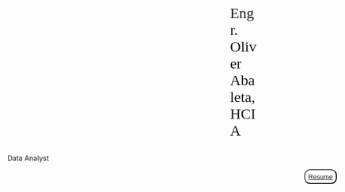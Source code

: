 <style>
  .my-name {
    font-size: 30px;
    font-family: Algerian;
    margin-left: 450px;
  }
  
  .resume {
    background-color: white;
    color: black;
    height: 30px;
    border-radius: 12px;
    cursor: pointer;
    margin-left: 600px
  }
  
  .resume:hover {
    opacity: 0:8;
  }
</style>

<p class = "my-name">
  Engr. Oliver Abaleta, HCIA
</p>

<p class = "profession">
  Data Analyst
</p>

<button class = "resume">
  <a href = "https://drive.google.com/file/d/1p80sXrPdXWD4l8yzWe7ga8KgPFQp7z-G/view?usp=share_link" 
     target = "_blank"> Resume
  </a>
</button>
